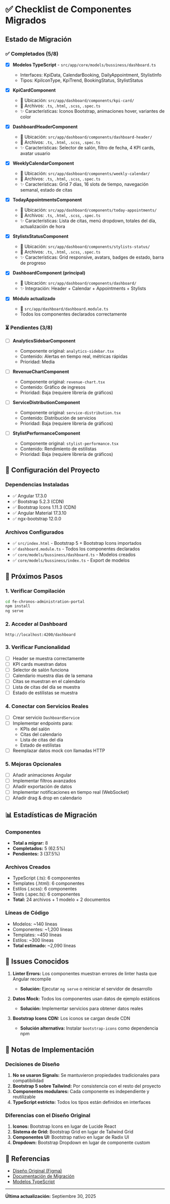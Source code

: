 # ✅ Checklist de Componentes Migrados

## Estado de Migración

### ✅ Completados (5/8)

- [x] **Modelos TypeScript** - `src/app/core/models/bussiness/dashboard.ts`
  - Interfaces: KpiData, CalendarBooking, DailyAppointment, StylistInfo
  - Tipos: KpiIconType, KpiTrend, BookingStatus, StylistStatus
  
- [x] **KpiCardComponent**
  - 📁 Ubicación: `src/app/dashboard/components/kpi-card/`
  - 📝 Archivos: `.ts`, `.html`, `.scss`, `.spec.ts`
  - ✨ Características: Iconos Bootstrap, animaciones hover, variantes de color

- [x] **DashboardHeaderComponent**
  - 📁 Ubicación: `src/app/dashboard/components/dashboard-header/`
  - 📝 Archivos: `.ts`, `.html`, `.scss`, `.spec.ts`
  - ✨ Características: Selector de salón, filtro de fecha, 4 KPI cards, avatar usuario

- [x] **WeeklyCalendarComponent**
  - 📁 Ubicación: `src/app/dashboard/components/weekly-calendar/`
  - 📝 Archivos: `.ts`, `.html`, `.scss`, `.spec.ts`
  - ✨ Características: Grid 7 días, 16 slots de tiempo, navegación semanal, estado de citas

- [x] **TodayAppointmentsComponent**
  - 📁 Ubicación: `src/app/dashboard/components/today-appointments/`
  - 📝 Archivos: `.ts`, `.html`, `.scss`, `.spec.ts`
  - ✨ Características: Lista de citas, menú dropdown, totales del día, actualización de hora

- [x] **StylistsStatusComponent**
  - 📁 Ubicación: `src/app/dashboard/components/stylists-status/`
  - 📝 Archivos: `.ts`, `.html`, `.scss`, `.spec.ts`
  - ✨ Características: Grid responsive, avatars, badges de estado, barra de progreso

- [x] **DashboardComponent (principal)**
  - 📁 Ubicación: `src/app/dashboard/components/dashboard/`
  - ✨ Integración: Header + Calendar + Appointments + Stylists

- [x] **Módulo actualizado**
  - 📁 `src/app/dashboard/dashboard.module.ts`
  - Todos los componentes declarados correctamente

### ⏳ Pendientes (3/8)

- [ ] **AnalyticsSidebarComponent**
  - Componente original: `analytics-sidebar.tsx`
  - Contenido: Alertas en tiempo real, métricas rápidas
  - Prioridad: Media

- [ ] **RevenueChartComponent**
  - Componente original: `revenue-chart.tsx`
  - Contenido: Gráfico de ingresos
  - Prioridad: Baja (requiere librería de gráficos)

- [ ] **ServiceDistributionComponent**
  - Componente original: `service-distribution.tsx`
  - Contenido: Distribución de servicios
  - Prioridad: Baja (requiere librería de gráficos)

- [ ] **StylistPerformanceComponent**
  - Componente original: `stylist-performance.tsx`
  - Contenido: Rendimiento de estilistas
  - Prioridad: Baja (requiere librería de gráficos)

## 🔧 Configuración del Proyecto

### Dependencias Instaladas
- ✅ Angular 17.3.0
- ✅ Bootstrap 5.2.3 (CDN)
- ✅ Bootstrap Icons 1.11.3 (CDN)
- ✅ Angular Material 17.3.10
- ✅ ngx-bootstrap 12.0.0

### Archivos Configurados
- ✅ `src/index.html` - Bootstrap 5 + Bootstrap Icons importados
- ✅ `dashboard.module.ts` - Todos los componentes declarados
- ✅ `core/models/bussiness/dashboard.ts` - Modelos creados
- ✅ `core/models/bussiness/index.ts` - Export de modelos

## 🎯 Próximos Pasos

### 1. Verificar Compilación
```bash
cd fe-chronos-administration-portal
npm install
ng serve
```

### 2. Acceder al Dashboard
```
http://localhost:4200/dashboard
```

### 3. Verificar Funcionalidad
- [ ] Header se muestra correctamente
- [ ] KPI cards muestran datos
- [ ] Selector de salón funciona
- [ ] Calendario muestra días de la semana
- [ ] Citas se muestran en el calendario
- [ ] Lista de citas del día se muestra
- [ ] Estado de estilistas se muestra

### 4. Conectar con Servicios Reales
- [ ] Crear servicio `DashboardService`
- [ ] Implementar endpoints para:
  - KPIs del salón
  - Citas del calendario
  - Lista de citas del día
  - Estado de estilistas
- [ ] Reemplazar datos mock con llamadas HTTP

### 5. Mejoras Opcionales
- [ ] Añadir animaciones Angular
- [ ] Implementar filtros avanzados
- [ ] Añadir exportación de datos
- [ ] Implementar notificaciones en tiempo real (WebSocket)
- [ ] Añadir drag & drop en calendario

## 📊 Estadísticas de Migración

### Componentes
- **Total a migrar:** 8
- **Completados:** 5 (62.5%)
- **Pendientes:** 3 (37.5%)

### Archivos Creados
- TypeScript (.ts): 6 componentes
- Templates (.html): 6 componentes
- Estilos (.scss): 6 componentes
- Tests (.spec.ts): 6 componentes
- **Total:** 24 archivos + 1 modelo + 2 documentos

### Líneas de Código
- Modelos: ~140 líneas
- Componentes: ~1,200 líneas
- Templates: ~450 líneas
- Estilos: ~300 líneas
- **Total estimado:** ~2,090 líneas

## 🐛 Issues Conocidos

1. **Linter Errors:** Los componentes muestran errores de linter hasta que Angular recompile
   - **Solución:** Ejecutar `ng serve` o reiniciar el servidor de desarrollo

2. **Datos Mock:** Todos los componentes usan datos de ejemplo estáticos
   - **Solución:** Implementar servicios para obtener datos reales

3. **Bootstrap Icons CDN:** Los iconos se cargan desde CDN
   - **Solución alternativa:** Instalar `bootstrap-icons` como dependencia npm

## 📝 Notas de Implementación

### Decisiones de Diseño

1. **No se usaron Signals:** Se mantuvieron propiedades tradicionales para compatibilidad
2. **Bootstrap 5 sobre Tailwind:** Por consistencia con el resto del proyecto
3. **Componentes modulares:** Cada componente es independiente y reutilizable
4. **TypeScript estricto:** Todos los tipos están definidos en interfaces

### Diferencias con el Diseño Original

1. **Iconos:** Bootstrap Icons en lugar de Lucide React
2. **Sistema de Grid:** Bootstrap Grid en lugar de Tailwind Grid
3. **Componentes UI:** Bootstrap nativo en lugar de Radix UI
4. **Dropdown:** Bootstrap Dropdown en lugar de componente custom

## 🔗 Referencias

- [Diseño Original (Figma)](../fe-chronos-dashboard-desing/)
- [Documentación de Migración](./DASHBOARD_MIGRATION.md)
- [Modelos TypeScript](./src/app/core/models/bussiness/dashboard.ts)

---

**Última actualización:** Septiembre 30, 2025

